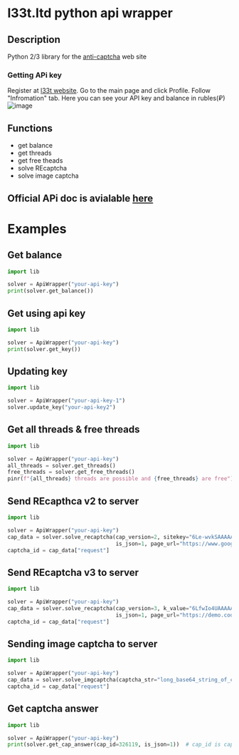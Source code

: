 # l33t.ltd python api wrapper

## Description
Python 2/3 library for the [anti-captcha](https://l33t.ltd) web site

### Getting APi key
Register at [l33t website](https://l33t.ltd). Go to the main page and click Profile. Follow "Infromation" tab. Here you can see your API key and balance in rubles(₽)
![image](https://user-images.githubusercontent.com/58441229/184551118-c0101678-449d-44c9-882b-d12bb2f652d0.png)



## Functions
- get balance
- get threads
- get free theads
- solve REcaptcha
- solve image captcha

## Official APi doc is avialable [here](https://l33t.ltd/doc)

# Examples
## Get balance
```python
import lib

solver = ApiWrapper("your-api-key")
print(solver.get_balance())
```

## Get using api key

```python
import lib

solver = ApiWrapper("your-api-key")
print(solver.get_key())
```

## Updating key
```python
import lib

solver = ApiWrapper("your-api-key-1")
solver.update_key("your-api-key2")
```

## Get all threads & free threads
```python
import lib

solver = ApiWrapper("your-api-key")
all_threads = solver.get_threads()
free_threads = solver.get_free_threads()
pinr(f"{all_threads} threads are possible and {free_threads} are free")
```

## Send REcapthca v2 to server

```python
import lib

solver = ApiWrapper("your-api-key")
cap_data = solver.solve_recaptcha(cap_version=2, sitekey="6Le-wvkSAAAAAPBMRTvw0Q4Muexq9bi0DJwx_mJ-",
                                  is_json=1, page_url="https://www.google.com/recaptcha/api2/demo")
captcha_id = cap_data["request"]
```

## Send REcaptcha v3 to server

```python
import lib

solver = ApiWrapper("your-api-key")
cap_data = solver.solve_recaptcha(cap_version=3, k_value="6LfwIo4UAAAAADauXCK0Ke_jIWNSW-z49N-IUj43",
                                  is_json=1, page_url="https://demo.codeforgeek.com/recaptcha-v3/")
captcha_id = cap_data["request"]
```

## Sending image captcha to server
```python
import lib

solver = ApiWrapper("your-api-key")
cap_data = solver.solve_imgcaptcha(captcha_str="long_base64_string_of_captcha", is_json=1)
captcha_id = cap_data["request"]
```

## Get captcha answer
```python
import lib

solver = ApiWrapper("your-api-key")
print(solver.get_cap_answer(cap_id=326119, is_json=1))  # cap_id is captcha_id from the previous exmaples
```